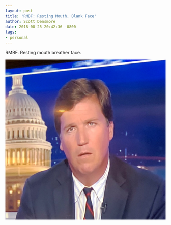 ```yaml
---
layout: post
title: 'RMBF: Resting Mouth, Blank Face'
author: Scott Densmore
date: 2018-08-25 20:42:36 -0800
tags:
- personal
---
```


RMBF. Resting mouth breather face.

![RMBF](/assets/img/63f39dd523.jpg)
